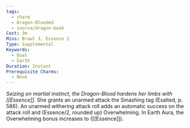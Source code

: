 ```yaml
---
tags:
  - charm
  - Dragon-Blooded
  - source/dragon-book
Cost: 3m
Mins: Brawl 3, Essence 2
Type: Supplemental
Keywords:
  - Dual
  - Earth
Duration: Instant
Prerequisite Charms:
  - None
---
```

*Seizing on martial instinct, the Dragon-Blood hardens her limbs with [[Essence]].*
She grants an unarmed attack the Smashing tag (Exalted, p. 586). An unarmed withering attack roll adds an automatic success on the attack roll and (Essence/2, rounded up) Overwhelming. In Earth Aura, the Overwhelming bonus increases to ([[Essence]]).
